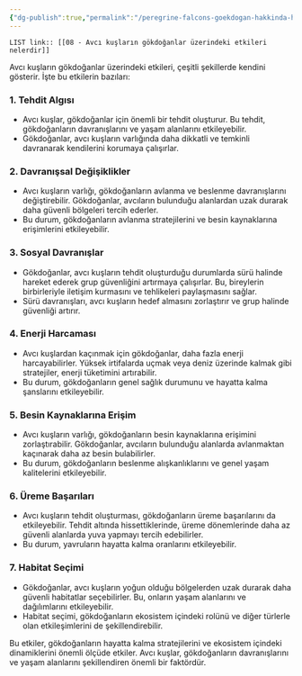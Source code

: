 ```yaml
---
{"dg-publish":true,"permalink":"/peregrine-falcons-goekdogan-hakkinda-hersey/goekdogan-sss/08-avci-kuslarin-goekdoganlar-uezerindeki-etkileri-nelerdir/"}
---
```


`LIST link:: [[08 - Avcı kuşların gökdoğanlar üzerindeki etkileri nelerdir]] `

Avcı kuşların gökdoğanlar üzerindeki etkileri, çeşitli şekillerde kendini gösterir. İşte bu etkilerin bazıları:

### 1. **Tehdit Algısı**
- Avcı kuşlar, gökdoğanlar için önemli bir tehdit oluşturur. Bu tehdit, gökdoğanların davranışlarını ve yaşam alanlarını etkileyebilir.
- Gökdoğanlar, avcı kuşların varlığında daha dikkatli ve temkinli davranarak kendilerini korumaya çalışırlar.

### 2. **Davranışsal Değişiklikler**
- Avcı kuşların varlığı, gökdoğanların avlanma ve beslenme davranışlarını değiştirebilir. Gökdoğanlar, avcıların bulunduğu alanlardan uzak durarak daha güvenli bölgeleri tercih ederler.
- Bu durum, gökdoğanların avlanma stratejilerini ve besin kaynaklarına erişimlerini etkileyebilir.

### 3. **Sosyal Davranışlar**
- Gökdoğanlar, avcı kuşların tehdit oluşturduğu durumlarda sürü halinde hareket ederek grup güvenliğini artırmaya çalışırlar. Bu, bireylerin birbirleriyle iletişim kurmasını ve tehlikeleri paylaşmasını sağlar.
- Sürü davranışları, avcı kuşların hedef almasını zorlaştırır ve grup halinde güvenliği artırır.

### 4. **Enerji Harcaması**
- Avcı kuşlardan kaçınmak için gökdoğanlar, daha fazla enerji harcayabilirler. Yüksek irtifalarda uçmak veya deniz üzerinde kalmak gibi stratejiler, enerji tüketimini artırabilir.
- Bu durum, gökdoğanların genel sağlık durumunu ve hayatta kalma şanslarını etkileyebilir.

### 5. **Besin Kaynaklarına Erişim**
- Avcı kuşların varlığı, gökdoğanların besin kaynaklarına erişimini zorlaştırabilir. Gökdoğanlar, avcıların bulunduğu alanlarda avlanmaktan kaçınarak daha az besin bulabilirler.
- Bu durum, gökdoğanların beslenme alışkanlıklarını ve genel yaşam kalitelerini etkileyebilir.

### 6. **Üreme Başarıları**
- Avcı kuşların tehdit oluşturması, gökdoğanların üreme başarılarını da etkileyebilir. Tehdit altında hissettiklerinde, üreme dönemlerinde daha az güvenli alanlarda yuva yapmayı tercih edebilirler.
- Bu durum, yavruların hayatta kalma oranlarını etkileyebilir.

### 7. **Habitat Seçimi**
- Gökdoğanlar, avcı kuşların yoğun olduğu bölgelerden uzak durarak daha güvenli habitatlar seçebilirler. Bu, onların yaşam alanlarını ve dağılımlarını etkileyebilir.
- Habitat seçimi, gökdoğanların ekosistem içindeki rolünü ve diğer türlerle olan etkileşimlerini de şekillendirebilir.

Bu etkiler, gökdoğanların hayatta kalma stratejilerini ve ekosistem içindeki dinamiklerini önemli ölçüde etkiler. Avcı kuşlar, gökdoğanların davranışlarını ve yaşam alanlarını şekillendiren önemli bir faktördür.
